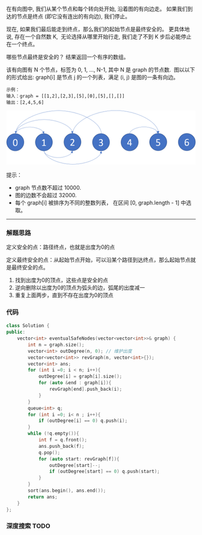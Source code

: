在有向图中, 我们从某个节点和每个转向处开始, 沿着图的有向边走。 如果我们到达的节点是终点 (即它没有连出的有向边), 我们停止。

现在, 如果我们最后能走到终点，那么我们的起始节点是最终安全的。 更具体地说, 存在一个自然数 K,  无论选择从哪里开始行走, 我们走了不到 K 步后必能停止在一个终点。

哪些节点最终是安全的？ 结果返回一个有序的数组。

该有向图有 N 个节点，标签为 0, 1, ..., N-1, 其中 N 是 graph 的节点数.  图以以下的形式给出: graph[i] 是节点 j 的一个列表，满足 (i, j) 是图的一条有向边。

```case
示例：
输入：graph = [[1,2],[2,3],[5],[0],[5],[],[]]
输出：[2,4,5,6]
```

![802.case](https://raw.githubusercontent.com/muyids/tuchuang/master/802.case.png)

提示：

- graph 节点数不超过 10000.
- 图的边数不会超过 32000.
- 每个 graph[i] 被排序为不同的整数列表， 在区间 [0, graph.length - 1] 中选取。

---

### 解题思路

定义安全的点：路径终点，也就是出度为0的点

定义最终安全的点：从起始节点开始，可以沿某个路径到达终点，那么起始节点就是最终安全的点。

1. 找到出度为0的顶点，这些点是安全的点
2. 逆向删除以出度为0的顶点为弧头的边，弧尾的出度减一
3. 重复上面两步，直到不存在出度为0的顶点

### 代码

```cpp
class Solution {
public:
    vector<int> eventualSafeNodes(vector<vector<int>>& graph) {
        int n = graph.size();
        vector<int> outDegree(n, 0); // 维护出度
        vector<vector<int>> revGraph(n, vector<int>{});
        vector<int> ans;
        for (int i =0; i < n; i++){
            outDegree[i] = graph[i].size();
            for (auto &end : graph[i]){
                revGraph[end].push_back(i);
            }
        }
        queue<int> q;
        for (int i =0; i< n ; i++){
            if (outDegree[i] == 0) q.push(i);
        }
        while (!q.empty()){
            int f = q.front();
            ans.push_back(f);
            q.pop();
            for (auto start: revGraph[f]){
                outDegree[start]--;
                if (outDegree[start] == 0) q.push(start);
            }
        }
        sort(ans.begin(), ans.end());
        return ans;
    }
};
```

### 深度搜索 TODO

